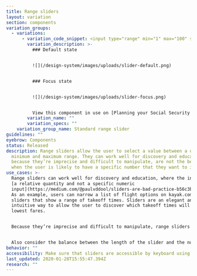 ```yaml
---
title: Range sliders
layout: variation
section: components
variation_groups:
  - variations:
      - variation_code_snippet: <input type="range" min="1" max="100" step="5" class="a-range">
        variation_description: >-
          ### Default state


          ![](/design-system/images/uploads/slider-default.png)


          ### Focus state


          ![](/design-system/images/uploads/slider-focus.png)


          View this component in use on [Planning your Social Security claiming age](https://www.consumerfinance.gov/consumer-tools/retirement/before-you-claim/). After entering your date of birth and highest annual work income and then pressing the "Get your estimates" button, you will see an interactive chart with a range slider.
        variation_name: ""
        variation_specs: ""
    variation_group_name: Standard range slider
guidelines: ""
eyebrow: Components
status: Released
description: Range sliders allow the user to select a value between a defined
  minimum and maximum range. They can work well for discovery and education, but
  because they’re imprecise and difficult to manipulate, are not the best choice
  when the user is likely to have a specific number that they want to input.
use_cases: >-
  Range sliders can work well for discovery and education, where the inputs are
  [a relative quantity and not a specific numeric
  input](https://medium.com/@paulvddool/sliders-are-bad-practice-b56c3b7a6e19).
  As an example, users can narrow a list of flight options on kayak.com with
  sliders that show a range of takeoff times. Sliders are an elegant and
  intuitive way to allow the user to discover which takeoff times will yield the
  lowest fares.


  Because they’re imprecise and difficult to manipulate, range sliders are not a good choice when the user is likely to have a specific number that they want to input. If you choose to implement a slider in this latter case, consider adding steppers or an input box as an alternative means of entering the same data.


  Also consider the balance between the length of the slider and the number of data points it covers (the range, as well as how discrete the points are). The more points to choose from, the harder it is for the user to target a specific number.
behavior: ""
accessibility: Make sure that sliders are accessible by keyboard using the arrow keys.
last_updated: 2020-01-28T15:55:47.394Z
research: ""
---
```

